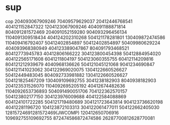  # sup
cop
204093067909246 70409579629037 20412446768541  404121152847322  1204123067909246 404091188871814 804091281572469 204091052159280 904093296456134 1104091309518434 404124202310268 504121178281801 130409872474586 110409416792407 50412402854897 50412402854897 50409980629224 404093968380949 404123389047867 804091793468521 80412773945783 40412806166222 304123800454398 50412884954020 404122565171608 
6041211804197 504123060355755 60412114209816 804121212939679 4040968136626 504121045121068 9041234690847 504121141023062 304122969020075 1304122660526627 50412449483045 804092733981882 1304122660526627 504121825467209 130409109692755 3041238182903 8040938182903 204123531526070 1104092695205192 40412674482636 1104092653736893 504091490051706 704122362570157  504123802177150 304123976009688 404122584088869 604124101722285 504121719480689 304121723643814 
904123736620198 40412281196720 104123872103313 304122061477011 504122662405030 
12815724691281572469(JWCOMP) 120412650706916 109692755109692755 872474586872474586 26287700812628770081
